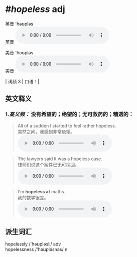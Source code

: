# ***\#hopeless*** adj
英音 'həʊpləs  
英音
<audio src="./media/hopeless-B.aac" controls="controls"></audio>

美音 'hoʊpləs  
美音
<audio src="./media/hopeless.aac" controls="controls"></audio>



| 词频 3 | 口语 1 |  

英文释义
---
### 1.*高义频：* **没有希望的；绝望的；无可救药的；糟透的：**  

 > All of a sudden I started to feel rather hopeless.  
 > 突然之间，我感到非常绝望。    
<audio src="./media/hopeless-1.aac" controls="controls"></audio>

 > The lawyers said it was a hopeless case.  
 > 律师们说这个案件已无可挽回。    
<audio src="./media/hopeless-2.aac" controls="controls"></audio>

 > I'm **hopeless at** maths.  
 > 我的数学很差。    
<audio src="./media/hopeless-3.aac" controls="controls"></audio>


派生词汇
---
hopelessly /'həʊpləsli/ adv   
hopelessness /'həʊpləsnəs/ n   


